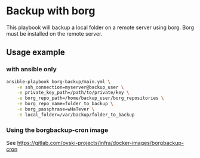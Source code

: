 Backup with borg
=======================

This playbook will backup a local folder on a remote server using borg. Borg must be installed on the remote server.

Usage example
-------------

### with ansible only

```bash
ansible-playbook borg-backup/main.yml \
    -e ssh_connection=myserver@backup_user \
    -e private_key_path=/path/to/private/key \
    -e borg_repo_path=/home/backup_user/borg_repositories \
    -e borg_repo_name=folder_to_backup \
    -e borg_passphrase=wHaTever \
    -e local_folder=/var/backup/folder_to_backup
```

### Using the borgbackup-cron image

See https://gitlab.com/ovski-projects/infra/docker-images/borgbackup-cron
